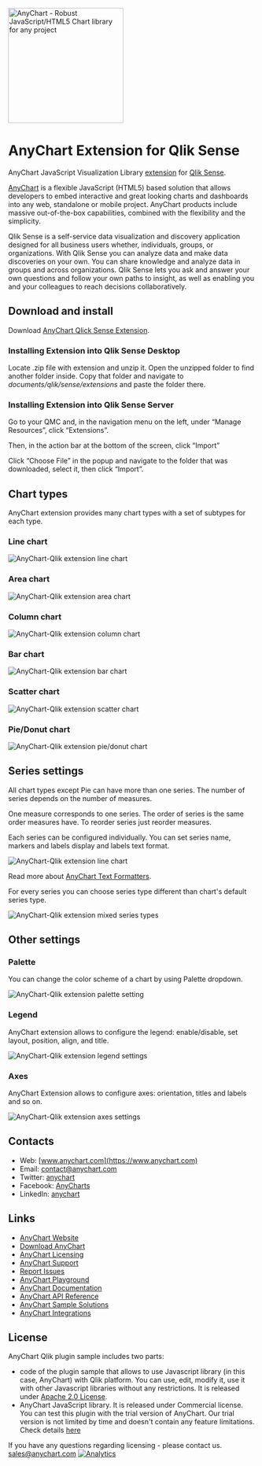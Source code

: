 [<img src="https://cdn.anychart.com/images/logo-transparent-segoe.png?2" width="234px" alt="AnyChart - Robust JavaScript/HTML5 Chart library for any project">](https://www.anychart.com)

# AnyChart Extension for Qlik Sense

AnyChart JavaScript Visualization Library [extension](https://help.qlik.com/en-US/sense-developer/3.2/Subsystems/Extensions/Content/custom-objects.htm) for [Qlik Sense](http://www.qlik.com/us/products/qlik-sense).

[AnyChart](https://www.anychart.com/) is a flexible JavaScript (HTML5) based solution that allows developers to embed interactive and great looking charts and dashboards into any web, standalone or mobile project. AnyChart products include massive out-of-the-box capabilities, combined with the flexibility and the simplicity.

Qlik Sense is a self-service data visualization and discovery application designed for all business users whether, individuals, groups, or organizations. With Qlik Sense you can analyze data and make data discoveries on your own. You can share knowledge and analyze data in groups and across organizations. Qlik Sense lets you ask and answer your own questions and follow your own paths to insight, as well as enabling you and your colleagues to reach decisions collaboratively.

## Download and install

Download [AnyChart Qlick Sense Extension](https://github.com/AnyChart/AnyChart-Qlik/archive/master.zip).

### Installing Extension into Qlik Sense Desktop

Locate .zip file with extension and unzip it. Open the unzipped folder to find another folder inside. Copy that folder and navigate to *documents/qlik/sense/extensions* and paste the folder there.

### Installing Extension into Qlik Sense Server

Go to your QMC and, in the navigation menu on the left, under “Manage Resources”, click “Extensions”.

Then, in the action bar at the bottom of the screen, click “Import”

Click “Choose File” in the popup and navigate to the folder that was downloaded, select it, then click “Import”.

## Chart types

AnyChart extension provides many chart types with a set of subtypes for each type.

### Line chart

![AnyChart-Qlik extension line chart](/img/t_line.jpg?raw=true)

### Area chart

![AnyChart-Qlik extension area chart](/img/t_area.jpg?raw=true)

### Column chart

![AnyChart-Qlik extension column chart](/img/t_column.jpg?raw=true)

### Bar chart

![AnyChart-Qlik extension bar chart](/img/t_bar.jpg?raw=true)

### Scatter chart

![AnyChart-Qlik extension scatter chart](/img/t_scatter.jpg?raw=true)

### Pie/Donut chart

![AnyChart-Qlik extension pie/donut chart](/img/t_pie.jpg?raw=true)

## Series settings

All chart types except Pie can have more than one series. The number of series depends on the number of measures.

One measure corresponds to one series. The order of series is the same order measures have. To reorder series just reorder measures.

Each series can be configured individually. You can set series name, markers and labels display and labels text format.

![AnyChart-Qlik extension line chart](/img/panel_01.jpg?raw=true)

Read more about [AnyChart Text Formatters](https://docs.anychart.com/latest/Common_Settings/Text_Formatters).

For every series you can choose series type different than chart's default series type.

![AnyChart-Qlik extension mixed series types](/img/_mixed.jpg?raw=true)

## Other settings

### Palette

You can change the color scheme of a chart by using Palette dropdown.

![AnyChart-Qlik extension palette setting](/img/_paletts.jpg?raw=true)

### Legend

AnyChart extension allows to configure the legend: enable/disable, set layout, position, align, and title.

![AnyChart-Qlik extension legend settings](/img/_legend.jpg?raw=true)

### Axes

AnyChart Extension allows to configure axes: orientation, titles and labels and so on.

![AnyChart-Qlik extension axes settings](/img/panel_02.jpg?raw=true)

## Contacts

* Web: [www.anychart.com](https://www.anychart.com)
* Email: [contact@anychart.com](mailto:contact@anychart.com)
* Twitter: [anychart](https://twitter.com/anychart)
* Facebook: [AnyCharts](https://www.facebook.com/AnyCharts)
* LinkedIn: [anychart](https://www.linkedin.com/company/anychart)

## Links

* [AnyChart Website](https://www.anychart.com)
* [Download AnyChart](https://www.anychart.com/download/)
* [AnyChart Licensing](https://www.anychart.com/buy/)
* [AnyChart Support](https://www.anychart.com/support/)
* [Report Issues](https://github.com/AnyChart/AnyChart-Qlik/issues)
* [AnyChart Playground](https://playground.anychart.com)
* [AnyChart Documentation](https://docs.anychart.com)
* [AnyChart API Reference](https://api.anychart.com)
* [AnyChart Sample Solutions](https://www.anychart.com/solutions/)
* [AnyChart Integrations](https://www.anychart.com/integrations/)

## License
AnyChart Qlik plugin sample includes two parts:
- code of the plugin sample that allows to use Javascript library (in this case, AnyChart) with Qlik platform. You can use, edit, modify it, use it with other Javascript libraries without any restrictions. It is released under [Apache 2.0 License](https://github.com/AnyChart/AnyChart-Qlik/blob/master/LICENSE).
- AnyChart JavaScript library. It is released under Commercial license. You can test this plugin with the trial version of AnyChart. Our trial version is not limited by time and doesn't contain any feature limitations. Check details [here](https://www.anychart.com/buy/)

If you have any questions regarding licensing - please contact us. <sales@anychart.com>
[![Analytics](https://ga-beacon.appspot.com/UA-228820-4/Plugins/Qlik?pixel&useReferer)](https://github.com/igrigorik/ga-beacon)

